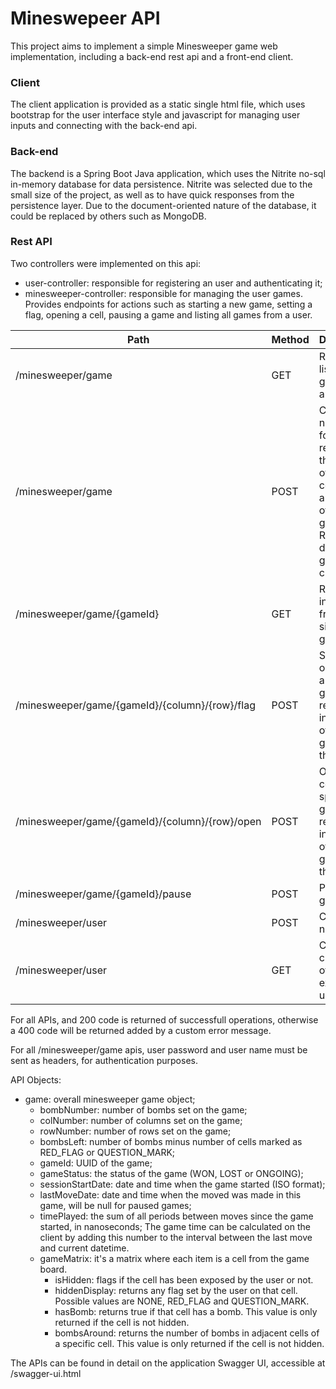 # Mineswepeer API
This project aims to implement a simple Minesweeper game web implementation, including a back-end rest api and a front-end client.

### Client
The client application is provided as a static single html file, which uses bootstrap for the user interface style and javascript for managing user inputs and connecting with the back-end api.

### Back-end
The backend is a Spring Boot Java application, which uses the Nitrite no-sql in-memory database for data persistence. 
Nitrite was selected due to the small size of the project, as well as to have quick responses from the persistence layer.
Due to the document-oriented nature of the database, it could be replaced by others such as MongoDB.

### Rest API 
Two controllers were implemented on this api:
- user-controller: responsible for registering an user and authenticating it;
- minesweeper-controller: responsible for managing the user games. 
Provides endpoints for actions such as starting a new game, setting a flag, opening a cell, pausing a game and listing all games from a user.

Path | Method | Description
---- | -----  | -----
/minesweeper/game | GET | Returns a list of all games from an user.
/minesweeper/game | POST | Creates a new game for an user, receiving the number of rows, columns and bombs of this game. Returns the data of the game created.
/minesweeper/game/{gameId} | GET | Returns information from a single game.
/minesweeper/game/{gameId}/{column}/{row}/flag | POST | Sets a flag on a cell for a specific game a return the information of that game after the move.
/minesweeper/game/{gameId}/{column}/{row}/open | POST | Opens a cell for a specific game a return the information of that game after the move.
/minesweeper/game/{gameId}/pause | POST | Pauses a game.
/minesweeper/user | POST | Creates a new user.
/minesweeper/user | GET | Confirms credentials of an existing user.

For all APIs, and 200 code is returned of successfull operations, otherwise a 400 code will be returned added by a custom error message.

For all /minesweeper/game apis, user password and user name must be sent as headers, for authentication purposes.

API Objects:
* game: overall minesweeper game object;
    *  bombNumber: number of bombs set on the game;
    *  colNumber: number of columns set on the game;
    *  rowNumber: number of rows set on the game;
    *  bombsLeft: number of bombs minus number of cells marked as RED_FLAG or QUESTION_MARK;
    *  gameId: UUID of the game;
    *  gameStatus: the status of the game (WON, LOST or ONGOING);
    *  sessionStartDate: date and time when the game started (ISO format);
    *  lastMoveDate: date and time when the moved was made in this game, will be null for paused games;
    *  timePlayed: the sum of all periods between moves since the game started, in nanoseconds; The game time can be calculated on the client by adding this number to the interval between the last move and current datetime.
    *  gameMatrix: it's a matrix where each item is a cell from the game board.
        *  isHidden: flags if the cell has been exposed by the user or not.
        *  hiddenDisplay: returns any flag set by the user on that cell. Possible values are NONE, RED_FLAG and QUESTION_MARK.
        *  hasBomb: returns true if that cell has a bomb. This value is only returned if the cell is not hidden.
        *  bombsAround: returns the number of bombs in adjacent cells of a specific cell. This value is only returned if the cell is not hidden. 

The APIs can be found in detail on the application Swagger UI, accessible at /swagger-ui.html